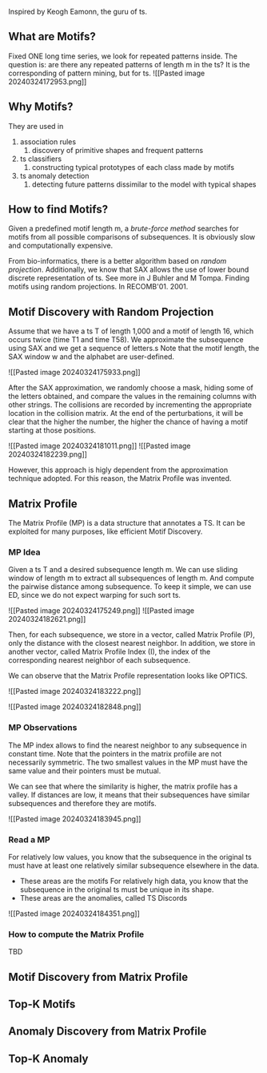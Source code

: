 Inspired by Keogh Eamonn, the guru of ts.
## What are Motifs?
Fixed ONE long time series, we look for repeated patterns inside.
The question is: are there any repeated patterns of length m in the ts?
It is the corresponding of pattern mining, but for ts.
![[Pasted image 20240324172953.png]]

## Why Motifs?
They are used in
1. association rules
	1. discovery of primitive shapes and frequent patterns
2. ts classifiers
	1. constructing typical prototypes of each class made by motifs
3. ts anomaly detection
	1. detecting future patterns dissimilar to the model with typical shapes

## How to find Motifs?
Given a predefined motif length m, a *brute-force method* searches for motifs from all possible comparisons of subsequences.
It is obviously slow and computationally expensive.

From bio-informatics, there is a better algorithm based on *random projection*. Additionally, we know that SAX allows the use of lower bound discrete representation of ts.
See more in J Buhler and M Tompa. Finding motifs using random projections. In RECOMB'01. 2001.

## Motif Discovery with Random Projection
Assume that we have a ts T of length 1,000 and a motif of length 16, which occurs twice (time T1 and time T58).
We approximate the subsequence using SAX and we get a sequence of letters.s
Note that the motif length, the SAX window w and the alphabet are user-defined.

![[Pasted image 20240324175933.png]]

After the SAX approximation, we randomly choose a mask, hiding some of the letters obtained, and compare the values in the remaining columns with other strings.
The collisions are recorded by incrementing the appropriate location in the collision matrix.
At the end of the perturbations, it will be clear that the higher the number, the higher the chance of having a motif starting at those positions. 

![[Pasted image 20240324181011.png]]
![[Pasted image 20240324182239.png]]

However, this approach is higly dependent from the approximation technique adopted. For this reason, the Matrix Profile was invented.

## Matrix Profile
The Matrix Profile (MP) is a data structure that annotates a TS.
It can be exploited for many purposes, like efficient Motif Discovery.

### MP Idea
Given a ts T and a desired subsequence length m.
We can use sliding window of length m to extract all subsequences of length m.
And compute the pairwise distance among subsequence.
To keep it simple, we can use ED, since we do not expect warping for such sort ts.

![[Pasted image 20240324175249.png]]
![[Pasted image 20240324182621.png]]

Then, for each subsequence, we store in a vector, called Matrix Profile (P), only the distance with the closest nearest neighbor.
In addition, we store in another vector, called Matrix Profile Index (I), the index of the corresponding nearest neighbor of each subsequence.

We can observe that the Matrix Profile representation looks like OPTICS.

![[Pasted image 20240324183222.png]]

![[Pasted image 20240324182848.png]]

### MP Observations
The MP index allows to find the nearest neighbor to any subsequence in constant time.
Note that the pointers in the matrix profiile are not necessarily symmetric.
The two smallest values in the MP must have the same value and their pointers must be mutual.

We can see that where the similarity is higher, the matrix profile has a valley.
If distances are low, it means that their subsequences have similar subsequences and therefore they are motifs.

![[Pasted image 20240324183945.png]]

### Read a MP
For relatively low values, you know that the subsequence in the original ts must have at least one relatively similar subsequence elsewhere in the data.
- These areas are the motifs
For relatively high data, you know that the subsequence in the original ts must be unique in its shape. 
- These areas are the anomalies, called TS Discords


![[Pasted image 20240324184351.png]]

### How to compute the Matrix Profile
TBD


## Motif Discovery from Matrix Profile


## Top-K Motifs

## Anomaly Discovery from Matrix Profile

## Top-K Anomaly